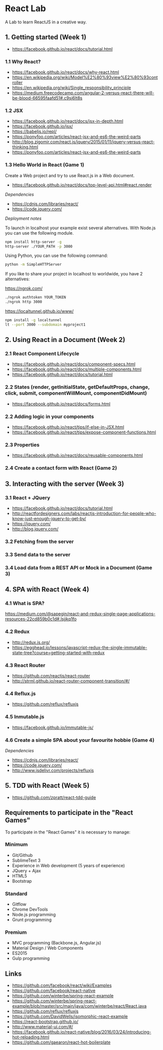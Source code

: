 # React Lab
A Lab to learn ReactJS in a creative way.

## 1. Getting started (Week 1)

- https://facebook.github.io/react/docs/tutorial.html

### 1.1 Why React?

- https://facebook.github.io/react/docs/why-react.html
- https://en.wikipedia.org/wiki/Model%E2%80%93view%E2%80%93controller
- https://en.wikipedia.org/wiki/Single_responsibility_principle
- https://medium.freecodecamp.com/angular-2-versus-react-there-will-be-blood-66595faafd51#.c9sj6lt8s

### 1.2 JSX

- https://facebook.github.io/react/docs/jsx-in-depth.html
- https://facebook.github.io/jsx/
- https://babeljs.io/repl/
- https://ponyfoo.com/articles/react-jsx-and-es6-the-weird-parts
- http://blog.zigomir.com/react.js/jquery/2015/01/11/jquery-versus-react-thinking.html
- https://ponyfoo.com/articles/react-jsx-and-es6-the-weird-parts

### 1.3 Hello World in React (Game 1)

Create a Web project and try to use React.js in a Web document.

- https://facebook.github.io/react/docs/top-level-api.html#react.render

*Dependencies*

- https://cdnjs.com/libraries/react/
- https://code.jquery.com/

*Deployment notes*

To launch in localhost your example exist several alternatives. With Node.js you can use the following module.

``` bash
npm install http-server -g
http-server ./YOUR_PATH -p 3000
```

Using Python, you can use the following command:

``` bash
python -m SimpleHTTPServer
```

If you like to share your project in localhost to worldwide, you have 2 alternatives:

https://ngrok.com/

``` bash
./ngrok authtoken YOUR_TOKEN
./ngrok http 3000
```

https://localtunnel.github.io/www/

``` bash
npm install -g localtunnel
lt --port 3000 --subdomain myproject1
```

## 2. Using React in a Document (Week 2)

### 2.1 React Component Lifecycle

- https://facebook.github.io/react/docs/component-specs.html
- https://facebook.github.io/react/docs/multiple-components.html
- https://facebook.github.io/react/docs/tutorial.html

### 2.2 States (render, getInitialState, getDefaultProps, change, click, submit, componentWillMount, componentDidMount)

- https://facebook.github.io/react/docs/forms.html

### 2.2 Adding logic in your components

- https://facebook.github.io/react/tips/if-else-in-JSX.html
- https://facebook.github.io/react/tips/expose-component-functions.html

### 2.3 Properties

- https://facebook.github.io/react/docs/reusable-components.html

### 2.4 Create a contact form with React (Game 2)

## 3. Interacting with the server (Week 3)

### 3.1 React + JQuery

- https://facebook.github.io/react/docs/tutorial.html
- http://reactfordesigners.com/labs/reactjs-introduction-for-people-who-know-just-enough-jquery-to-get-by/
- https://jquery.com/
- http://blog.jquery.com/

### 3.2 Fetching from the server

### 3.3 Send data to the server

### 3.4 Load data from a REST API or Mock in a Document (Game 3)

## 4. SPA with React (Week 4)

### 4.1 What is SPA?

https://medium.com/@sapegin/react-and-redux-single-page-applications-resources-22cd859b0c1d#.lsjjkq1fo

### 4.2 Redux

- http://redux.js.org/
- https://egghead.io/lessons/javascript-redux-the-single-immutable-state-tree?course=getting-started-with-redux

### 4.3 React Router

- https://github.com/reactjs/react-router
- http://strml.github.io/react-router-component-transition/#/

### 4.4 Reflux.js

- https://github.com/reflux/refluxjs

### 4.5 Inmutable.js

- https://facebook.github.io/immutable-js/

### 4.6 Create a simple SPA about your favourite hobbie (Game 4)

*Dependencies*

- https://cdnjs.com/libraries/react/
- https://code.jquery.com/
- http://www.jsdelivr.com/projects/refluxjs

## 5. TDD with React (Week 5)

- https://github.com/zpratt/react-tdd-guide

## Requirements to participate in the "React Games"

To participate in the "React Games" it is necessary to manage:

### Minimum

- Git/Github
- SublimeText 3
- Experience in Web development (5 years of experience)
- JQuery + Ajax
- HTML5
- Bootstrap

### Standard

- Gitflow
- Chrome DevTools
- Node.js programming
- Grunt programming

### Premium

- MVC programming (Backbone.js, Angular.js)
- Material Design / Web Components
- ES2015
- Gulp programming

## Links

- https://github.com/facebook/react/wiki/Examples
- https://github.com/facebook/react-native
- https://github.com/winterbe/spring-react-example
- https://github.com/winterbe/spring-react-example/blob/master/src/main/java/com/winterbe/react/React.java
- https://github.com/reflux/refluxjs
- https://github.com/DavidWells/isomorphic-react-example
- https://react-bootstrap.github.io/
- http://www.material-ui.com/#/
- https://facebook.github.io/react-native/blog/2016/03/24/introducing-hot-reloading.html
- https://github.com/gaearon/react-hot-boilerplate








